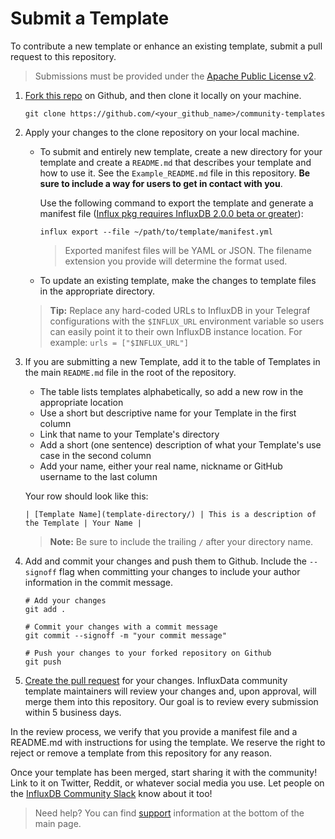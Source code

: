 # Submit a Template

To contribute a new template or enhance an existing template, submit a pull request to this repository.

> Submissions must be provided under the [Apache Public License v2](https://www.apache.org/licenses/LICENSE-2.0).



1. [Fork this repo](https://help.github.com/en/github/getting-started-with-github/fork-a-repo) on Github, and then clone it locally on your machine.
   ```
   git clone https://github.com/<your_github_name>/community-templates
   ```


2. Apply your changes to the clone repository on your local machine.


    * To submit and entirely new template, create a new directory for your template and create a `README.md` that describes your template and how to use it. See the `Example_README.md` file in this repository. **Be sure to include a way for users to get in contact with you**.

        Use the following command to export the template and generate a manifest file ([Influx pkg requires InfluxDB 2.0.0 beta or greater](https://portal.influxdata.com/downloads/)):

        ```
        influx export --file ~/path/to/template/manifest.yml
        ```

        > Exported manifest files will be YAML or JSON. The filename extension you provide will determine the format used.

    * To update an existing template, make the changes to template files in the appropriate directory.

    > **Tip:** Replace any hard-coded URLs to InfluxDB in your Telegraf configurations with the `$INFLUX_URL` environment variable so users can easily point it to their own InfluxDB instance location. For example: `urls = ["$INFLUX_URL"]`

3. If you are submitting a new Template, add it to the table of Templates in the main `README.md` file in the root of the repository.

    * The table lists templates alphabetically, so add a new row in the appropriate location
    * Use a short but descriptive name for your Template in the first column
    * Link that name to your Template's directory
    * Add a short (one sentence) description of what your Template's use case in the second column
    * Add your name, either your real name, nickname or GitHub username to the last column

    Your row should look like this:
    ```
    | [Template Name](template-directory/) | This is a description of the Template | Your Name |
    ```

    > **Note:** Be sure to include the trailing `/` after your directory name.

4. Add and commit your changes and push them to Github. Include the `--signoff` flag when committing your changes to include your author information in the commit message.

    ```
    # Add your changes
    git add .

    # Commit your changes with a commit message
    git commit --signoff -m "your commit message"

    # Push your changes to your forked repository on Github
    git push
    ```

5. [Create the pull request](https://help.github.com/en/github/collaborating-with-issues-and-pull-requests/creating-a-pull-request-from-a-fork) for your changes. InfluxData community template maintainers will review your changes and, upon approval, will merge them into this repository. Our goal is to review every submission within 5 business days.

In the review process, we verify that you provide a manifest file and a README.md with instructions for using the template. We reserve the right to reject or remove a template from this repository for any reason.

Once your template has been merged, start sharing it with the community! Link to it on Twitter, Reddit, or whatever social media you use. Let people on the [InfluxDB Community Slack](https://influxdata.com/slack) know about it too!


> Need help? You can find [support](../README.md#support) information at the bottom of the main page.
